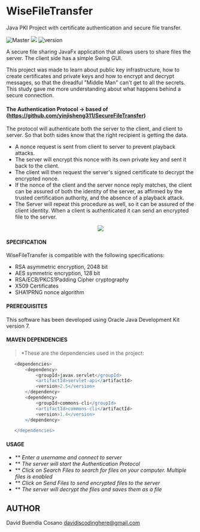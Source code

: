 # WiseFileTransfer
Java PKI Project with certificate authentication and secure file transfer.

![Master](https://github.com/ipphone/core/workflows/Master/badge.svg)
<img src="https://img.shields.io/badge/Java-build%20with%20Java-blue"/>
![version](https://img.shields.io/badge/version-0.0.3-blue)    

A secure file sharing JavaFx application that allows users to share files the server.
The client side has a simple Swing GUI.

This project was made to learn about public key infrastructure, how to create certificates and private keys and how
to encrypt and decrypt messages, so that the dreadful "Middle Man" can't get to all the secrets.
This study gave me more understanding about what happens behind a secure connection. 

#### The Authentication Protocol -> based of (https://github.com/yinjisheng311/SecureFileTransfer) 
The protocol will authenticate both the server to the client, and client to server.
So that both sides know that the right recipient is getting the data.
 - A nonce request is sent from client to server to prevent playback attacks. 
 - The server will encrypt this nonce with its own private key and sent it back to the client.
 - The client will then request the server's signed certificate to decrypt the encrypted nonce.
 - If the nonce of the client and the server nonce reply matches, the client can be assured of both the identity of the server, 
   as affirmed by the trusted certification authority, and the absence of a playback attack.
 - The Server will repeat this procedure as well, so it can be assured of the client identity.
When a client is authenticated it can send an encrypted file to the server.

<p align="center">
<img src="https://raw.githubusercontent.com/imny94/CSE-Programming-Assignments/master/CSE-Programming-Assignment-2/APFigure.001.jpeg"/>
</p>

#### SPECIFICATION

WiseFileTransfer is compatible with the following specifications:
 - RSA asymmetric encryption, 2048 bit
 - AES symmetric encryption, 128 bit
 - RSA/ECB/PKCS1Padding Cipher cryptography
 - X509 Certificates
 - SHA1PRNG nonce algorithm

#### PREREQUISITES

This software has been developed using Oracle Java Development Kit
version 7.

#### MAVEN DEPENDENCIES


 > *These are the dependencies used in the project:
 ```groovy
    <dependencies>
        <dependency>
            <groupId>javax.servlet</groupId>
            <artifactId>servlet-api</artifactId>
            <version>2.5</version>
        </dependency>
        <dependency>
            <groupId>commons-cli</groupId>
            <artifactId>commons-cli</artifactId>
            <version>1.4</version>
        </dependency>

    </dependencies>
```


#### USAGE

- ** _Enter a username and connect to server_
- ** _The server will start the Authentication Protocol_
- ** _Click on Search Files to search for files on your computer. Multiple files is enabled_
- ** _Click on Send Files to send encrypted files to the server_
- ** _The server will decrypt the files and saves them as a file_




## AUTHOR

David Buendia Cosano davidiscodinghere@gmail.com
